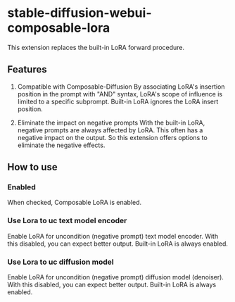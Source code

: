 # stable-diffusion-webui-composable-lora
This extension replaces the built-in LoRA forward procedure.

## Features
1. Compatible with Composable-Diffusion
By associating LoRA's insertion position in the prompt with "AND" syntax, LoRA's scope of influence is limited to a specific subprompt.
Built-in LoRA ignores the LoRA insert position.

2. Eliminate the impact on negative prompts
With the built-in LoRA, negative prompts are always affected by LoRA. This often has a negative impact on the output.
So this extension offers options to eliminate the negative effects.

## How to use
### Enabled
When checked, Composable LoRA is enabled.

### Use Lora to uc text model encoder
Enable LoRA for uncondition (negative prompt) text model encoder.
With this disabled, you can expect better output.
Built-in LoRA is always enabled.

### Use Lora to uc diffusion model
Enable LoRA for uncondition (negative prompt) diffusion model (denoiser).
With this disabled, you can expect better output.
Built-in LoRA is always enabled.
